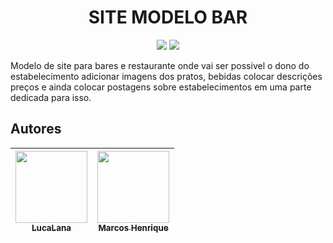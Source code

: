 <h1 align="center">SITE MODELO BAR</h1>

<p align="center">
    <img src="http://img.shields.io/static/v1?label=STATUS&message=EM%20DESENVOLVIMENTO&color=GREEN&style=for-the-badge"/>
    <img src="https://img.shields.io/github/stars/luca-lana?style=social">
</p>

<p> Modelo de site para bares e restaurante onde vai ser possivel o dono do estabelecimento adicionar imagens dos pratos, bebidas colocar descrições preços e ainda colocar postagens sobre estabelecimentos em uma parte dedicada para isso. </p>

<h2> Autores </h2>

| [<img src="https://avatars.githubusercontent.com/u/83554952?s=400&u=ee7746be905bd96586a21e0797e97cb0ca2a0709&v=4" width=115><br><sub>LucaLana</sub>](https://github.com/luca-lana)|  [<img src="https://avatars.githubusercontent.com/u/103915212?v=4" width=115><br><sub>Marcos Henrique</sub>](https://github.com/MarcosHPaiva) | 
| :---: | :---: |
